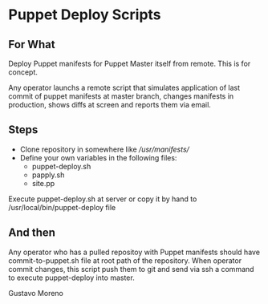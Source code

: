 # Puppet Deploy Scripts

## For What
Deploy Puppet manifests for Puppet Master itself from remote.
This is for concept.

Any operator launchs a remote script that simulates application of last commit of puppet manifests at master branch, changes manifests in production, shows diffs at screen and reports them via email.

## Steps

* Clone repository in somewhere like */usr/manifests/*
* Define your own variables in the following files:
  * puppet-deploy.sh
  * papply.sh
  * site.pp

Execute puppet-deploy.sh at server or copy it by hand to /usr/local/bin/puppet-deploy file

## And then
Any operator who has a pulled repositoy with Puppet manifests should have commit-to-puppet.sh file at root path of the repository. When operator commit changes, this script push them to git and send via ssh a command to execute puppet-deploy into master.

Gustavo Moreno
